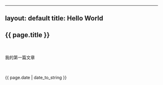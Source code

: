 <!--
---
layout: default
title: cold
---
<h2>{{ page.title }}</h2>
<p>我的第一篇文章</p>
　　<p>{{ page.date | date_to_string }}</p>
-->
---
layout: default
title: Hello World
---
<h2>{{ page.title }}</h2>
　　<p>我的第一篇文章</p>
　　<p>{{ page.date | date_to_string }}</p>
